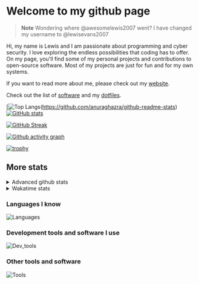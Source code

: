# Welcome to my github page

> **Note**
> Wondering where @awesomelewis2007 went? I have changed my username to @lewisevans2007

Hi, my name is Lewis and I am passionate about programming and cyber security. I love exploring the endless possibilities that coding has to offer. On my page, you'll find some of my personal projects and contributions to open-source software. Most of my projects are just for fun and for my own systems.

If you want to read more about me, please check out my [website](https://lewisevans2007.github.io/).

Check out the list of [software](https://github.com/lewisevans2007/lewisevans2007/blob/master/software.md) and my [dotfiles](https://github.com/lewisevans2007/dotfiles).

[![Top Langs](https://github-readme-stats.vercel.app/api/top-langs/?username=lewisevans2007&hide=html,css,jupyter%20notebook&langs_count=10&layout=donut&theme=transparent&exclude_repo=GPT-code-repository,Obsidian_vault,Apple-PowerManagement,Apple-Security,CMake,qemu,swift,tcpdump,xnu)(https://github.com/anuraghazra/github-readme-stats) 
[![GitHub stats](https://github-readme-stats.vercel.app/api?username=lewisevans2007&show_icons=true&theme=transparent)](https://github.com/anuraghazra/github-readme-stats)

[![GitHub Streak](https://streak-stats.demolab.com?user=lewisevans2007&theme=transparent)](https://git.io/streak-stats)

[![Github activity graph](https://github-readme-activity-graph.vercel.app/graph?username=lewisevans2007&theme=github-compact&area=true)](https://github.com/ashutosh00710/github-readme-activity-graph)

[![trophy](https://github-profile-trophy.vercel.app/?username=lewisevans2007&theme=darkhub)](https://github.com/ryo-ma/github-profile-trophy)

## More stats
<details close>
<summary>Advanced github stats</summary>
<br>
  
![Metrics](https://raw.githubusercontent.com/lewisevans2007/lewisevans2007/master/github-metrics.svg)
  
</details>

<details close>
<summary>Wakatime stats</summary>
<br>

<!--START_SECTION:waka-->

```txt
Markdown      52 mins         ████████████████░░░░░░░░░   64.24 %
Python        6 mins          ██░░░░░░░░░░░░░░░░░░░░░░░   07.70 %
JavaScript    5 mins          █▓░░░░░░░░░░░░░░░░░░░░░░░   06.49 %
XML           4 mins          █▒░░░░░░░░░░░░░░░░░░░░░░░   05.66 %
C             4 mins          █▒░░░░░░░░░░░░░░░░░░░░░░░   05.31 %
C++           3 mins          █░░░░░░░░░░░░░░░░░░░░░░░░   04.65 %
Git Config    1 min           ▒░░░░░░░░░░░░░░░░░░░░░░░░   01.92 %
HTML          1 min           ▒░░░░░░░░░░░░░░░░░░░░░░░░   01.33 %
YAML          0 secs          ▒░░░░░░░░░░░░░░░░░░░░░░░░   00.78 %
Java          0 secs          ░░░░░░░░░░░░░░░░░░░░░░░░░   00.50 %
Objective-C   0 secs          ░░░░░░░░░░░░░░░░░░░░░░░░░   00.34 %
Makefile      0 secs          ░░░░░░░░░░░░░░░░░░░░░░░░░   00.33 %
JSON          0 secs          ░░░░░░░░░░░░░░░░░░░░░░░░░   00.24 %
Other         0 secs          ░░░░░░░░░░░░░░░░░░░░░░░░░   00.21 %
Bash          0 secs          ░░░░░░░░░░░░░░░░░░░░░░░░░   00.21 %
```

<!--END_SECTION:waka-->
</details>

### Languages I know
![Languages](https://skillicons.dev/icons?i=python,cpp,cs,c,javascript,nodejs,dotnet,bash,css,html,rust)
### Development tools and software I use
![Dev_tools](https://skillicons.dev/icons?i=git,docker,github,googlecloud,vscode,visualstudio,raspberrypi,linux,powershell,replit)
### Other tools and software
![Tools](https://skillicons.dev/icons?i=blender,ps,pr,ai,xd,figma)
